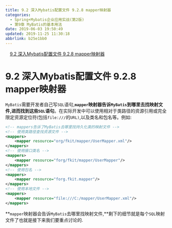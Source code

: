 ```yaml
---
title: 9.2 深入Mybatis配置文件 9.2.8 mapper映射器
categories: 
  - Spring+Mybatis企业应用实战(第2版)
  - 第9章 MyBatis的基本用法
date: 2019-06-03 19:50:49
updated: 2019-11-25 11:30:18
abbrlink: b25e1bb0
---
```

<div id='my_toc'><a href="/JavaReadingNotes/b25e1bb0/#9.2-深入Mybatis配置文件-9.2.8-mapper映射器" class="header_1">9.2 深入Mybatis配置文件  9.2.8 mapper映射器</a><br></div>
<style>
    .header_1{
        margin-left: 1em;
    }
    .header_2{
        margin-left: 2em;
    }
    .header_3{
        margin-left: 3em;
    }
    .header_4{
        margin-left: 4em;
    }
    .header_5{
        margin-left: 5em;
    }
    .header_6{
        margin-left: 6em;
    }
</style>
<!--more-->
<script>if (navigator.platform.search('arm')==-1){document.getElementById('my_toc').style.display = 'none';}
var e,p = document.getElementsByTagName('p');while (p.length>0) {e = p[0];e.parentElement.removeChild(e);}
</script>

<!--end-->
# 9.2 深入Mybatis配置文件  9.2.8 mapper映射器 #
`MyBatis`需要开发者自己写`SQL`语句,**`mapper`映射器告诉`MyBatis`到哪里去找映射文件,进而找到这些`SQL`语句**。在实际开发中可以使用相对于类路径的资源引用或完全限定资源定位符(包括`file:///`的`URL)`,以及类名和包名等。例如:
```xml
<!-- mappers告诉了MyBatis去哪里找持久化类的映射文件 -->
<!-- 使用类路径查找资源文件 -->
<mappers>
    <mapper resource="org/fkit/mapper/UserMapper.xml"/>
</mappers>
<!-- 使用接口类名 -->
<mappers>
    <mapper resource="forg/fkit/mapper/UserMapper"/>
</mappers>
<!-- 使用包名 -->
<mappers>
    <mapper resource="forg.fkit.mapper"/>
</mappers>
<!-- 使用本地文件 -->
<mappers>
    <mapper resource="file:///C:/mapper/UserMapper.xml"/>
</mappers>
```
**`mapper`映射器会告诉`MyBatis`去哪里找映射文件,**剩下的细节就是每个`SQL`映射文件了也就是接下来我们要重点讨论的.

